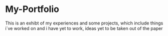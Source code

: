 # My-Portfolio
This is an exhibt of my experiences and some projects, which include things i´ve worked on and i have yet to work, ideas yet to be taken out of the paper
